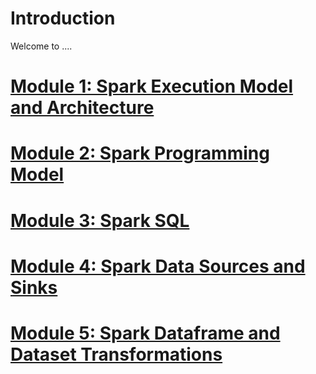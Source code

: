 # Introduction
Welcome to ....

# [Module 1: Spark Execution Model and Architecture](https://github.com/al-de20/DateEngineeringTutorials/blob/main/Content/Spark_Execution_Model_and_Architecture.md)

# [Module 2: Spark Programming Model](https://github.com/al-de20/DateEngineeringTutorials/blob/main/Content/Spark_Programming_Model.md)

# [Module 3: Spark SQL](https://github.com/al-de20/DateEngineeringTutorials/blob/main/Content/Spark_SQL.md)

# [Module 4: Spark Data Sources and Sinks](https://github.com/al-de20/DateEngineeringTutorials/blob/main/Content/Spark_Data_Sources_and_Sinks.md)

# [Module 5: Spark Dataframe and Dataset Transformations](https://github.com/al-de20/DateEngineeringTutorials/blob/main/Content/Spark_Dataframe_Dataset_Transformation.md)